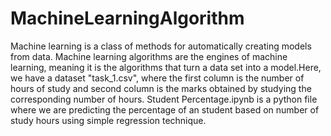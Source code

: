 # MachineLearningAlgorithm
Machine learning  is a class of methods for automatically creating models from data. Machine learning algorithms are the engines of machine learning, meaning it is the algorithms that turn a data set into a model.Here, we have a dataset "task_1.csv", where the first column is the number of hours of study and second column is the marks obtained by studying the corresponding number of hours. Student Percentage.ipynb is a python file where we are predicting the percentage  of an student based on number of study hours using simple regression technique.
